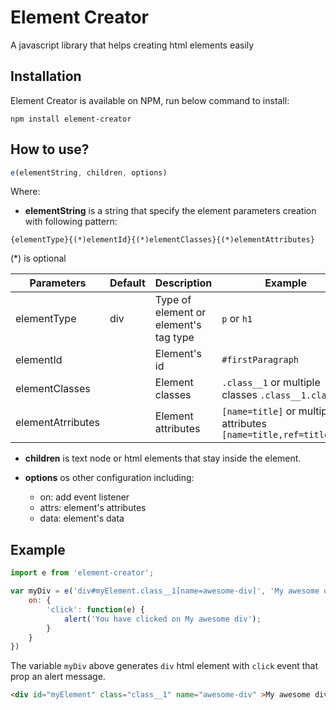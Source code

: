 # Element Creator

A javascript library that helps creating html elements easily

## Installation

Element Creator is available on NPM, run below command to install:

```ssh
npm install element-creator
```

## How to use?

```javascript
e(elementString, children, options)
```
Where:

- **elementString** is a string that specify the element parameters creation with following pattern:

`{elementType}{(*)elementId}{(*)elementClasses}{(*)elementAttributes}`

(*) is optional

| Parameters        | Default | Description                           | Example |
|-------------------|---------|---------------------------------------|---------|
| elementType       | div     | Type of element or element's tag type | `p` or `h1` |
| elementId         |         | Element's id                          | `#firstParagraph` |
| elementClasses    |         | Element classes                       | `.class__1` or multiple classes `.class__1.class_2` |
| elementAtrributes |         | Element attributes                    | `[name=title]` or multiple attributes `[name=title,ref=titleRef]`|

- **children** is text node or html elements that stay inside the element.
- **options** os other configuration including:

  - on: add event listener
  - attrs: element's attributes
  - data: element's data

## Example

```javascript
import e from 'element-creator';

var myDiv = e('div#myElement.class__1[name=awesome-div]', 'My awesome div', {
    on: {
        'click': function(e) {
            alert('You have clicked on My awesome div');
        }
    }
})
```


The variable `myDiv` above generates `div` html element with `click` event that prop an alert message.
```html
<div id="myElement" class="class__1" name="awesome-div" >My awesome div</div>
```
